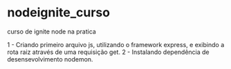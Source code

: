 # nodeignite_curso
curso de ignite node na pratica

1 - Criando primeiro arquivo js, utilizando o framework express, e exibindo a rota raiz através de uma requisição get.
2 - Instalando dependência de desensevolvimento nodemon.
